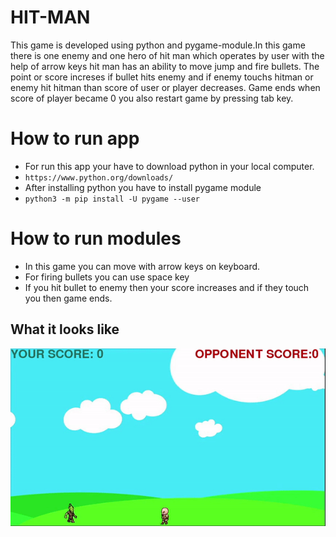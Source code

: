 # HIT-MAN

This game is developed using python and pygame-module.In this game there is one enemy and one hero of hit man which operates by user with the help of arrow keys hit man has an ability to move jump and fire bullets. The point or score increses if bullet hits enemy and if enemy touchs hitman or enemy  hit hitman than score of user or player decreases. Game ends when score of player became 0 you also restart game by pressing tab key.

# How to run app 

 * For run this app your have to download python in your local computer.
 * `https://www.python.org/downloads/`
 * After installing python you have to install pygame module
 *  `python3 -m pip install -U pygame --user`

# How to run modules

 * In this game you can move with arrow  keys on keyboard.
 * For firing bullets you can use space key
 * If you hit bullet to enemy then your score increases and if they touch you then game ends. 


## What it looks like

![App Screenshot](./hitman_hover.gif)

  





